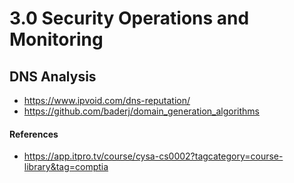 # 3.0 Security Operations and Monitoring

## DNS Analysis

+ https://www.ipvoid.com/dns-reputation/
+ https://github.com/baderj/domain_generation_algorithms


#### References
* https://app.itpro.tv/course/cysa-cs0002?tagcategory=course-library&tag=comptia
